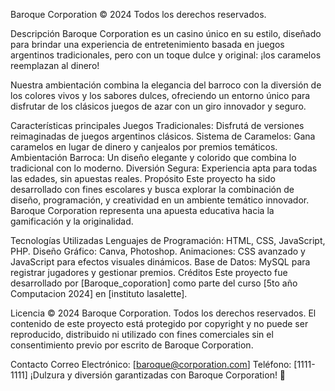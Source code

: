 Baroque Corporation
© 2024 Todos los derechos reservados.

Descripción
Baroque Corporation es un casino único en su estilo, diseñado para brindar una experiencia de entretenimiento basada en juegos argentinos tradicionales, pero con un toque dulce y original: ¡los caramelos reemplazan al dinero!

Nuestra ambientación combina la elegancia del barroco con la diversión de los colores vivos y los sabores dulces, ofreciendo un entorno único para disfrutar de los clásicos juegos de azar con un giro innovador y seguro.

Características principales
Juegos Tradicionales: Disfrutá de versiones reimaginadas de juegos argentinos clásicos.
Sistema de Caramelos: Gana caramelos en lugar de dinero y canjealos por premios temáticos.
Ambientación Barroca: Un diseño elegante y colorido que combina lo tradicional con lo moderno.
Diversión Segura: Experiencia apta para todas las edades, sin apuestas reales.
Propósito
Este proyecto ha sido desarrollado con fines escolares y busca explorar la combinación de diseño, programación, y creatividad en un ambiente temático innovador. Baroque Corporation representa una apuesta educativa hacia la gamificación y la originalidad.

Tecnologías Utilizadas
Lenguajes de Programación: HTML, CSS, JavaScript, PHP.
Diseño Gráfico: Canva, Photoshop.
Animaciones: CSS avanzado y JavaScript para efectos visuales dinámicos.
Base de Datos: MySQL para registrar jugadores y gestionar premios.
Créditos
Este proyecto fue desarrollado por [Baroque_coporation] como parte del curso [5to año Computacion 2024] en [instituto lasalette].

Licencia
© 2024 Baroque Corporation. Todos los derechos reservados.
El contenido de este proyecto está protegido por copyright y no puede ser reproducido, distribuido ni utilizado con fines comerciales sin el consentimiento previo por escrito de Baroque Corporation.

Contacto
Correo Electrónico: [baroque@corporation.com]
Teléfono: [1111-1111]
¡Dulzura y diversión garantizadas con Baroque Corporation! 🍬

